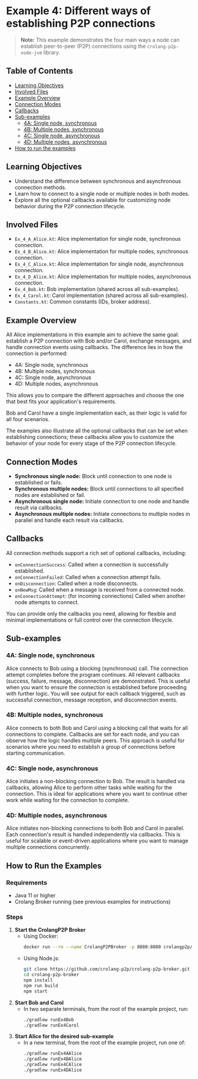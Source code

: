 # Example 4: Different ways of establishing P2P connections

> **Note:** This example demonstrates the four main ways a node can establish peer-to-peer (P2P) connections using the `crolang-p2p-node-jvm` library.

## Table of Contents

- [Learning Objectives](#learning-objectives)
- [Involved Files](#involved-files)
- [Example Overview](#example-overview)
- [Connection Modes](#connection-modes)
- [Callbacks](#callbacks)
- [Sub-examples](#sub-examples)
    - [4A: Single node, synchronous](#4a-single-node-synchronous)
    - [4B: Multiple nodes, synchronous](#4b-multiple-nodes-synchronous)
    - [4C: Single node, asynchronous](#4c-single-node-asynchronous)
    - [4D: Multiple nodes, asynchronous](#4d-multiple-nodes-asynchronous)
- [How to run the examples](#how-to-run-the-examples)

## Learning Objectives

- Understand the difference between synchronous and asynchronous connection methods.
- Learn how to connect to a single node or multiple nodes in both modes.
- Explore all the optional callbacks available for customizing node behavior during the P2P connection lifecycle.

## Involved Files

- `Ex_4_A_Alice.kt`: Alice implementation for single node, synchronous connection.
- `Ex_4_B_Alice.kt`: Alice implementation for multiple nodes, synchronous connection.
- `Ex_4_C_Alice.kt`: Alice implementation for single node, asynchronous connection.
- `Ex_4_D_Alice.kt`: Alice implementation for multiple nodes, asynchronous connection.
- `Ex_4_Bob.kt`: Bob implementation (shared across all sub-examples).
- `Ex_4_Carol.kt`: Carol implementation (shared across all sub-examples).
- `Constants.kt`: Common constants (IDs, broker address).

## Example Overview

All Alice implementations in this example aim to achieve the same goal: establish a P2P connection with Bob and/or Carol, exchange messages, and handle connection events using callbacks. The difference lies in how the connection is performed:
- 4A: Single node, synchronous
- 4B: Multiple nodes, synchronous
- 4C: Single node, asynchronous
- 4D: Multiple nodes, asynchronous

This allows you to compare the different approaches and choose the one that best fits your application's requirements.

Bob and Carol have a single implementation each, as their logic is valid for all four scenarios.

The examples also illustrate all the optional callbacks that can be set when establishing connections; these callbacks allow you to customize the behavior of your node for every stage of the P2P connection lifecycle.

## Connection Modes

- **Synchronous single node:** Block until connection to one node is established or fails.
- **Synchronous multiple nodes:** Block until connections to all specified nodes are established or fail.
- **Asynchronous single node:** Initiate connection to one node and handle result via callbacks.
- **Asynchronous multiple nodes:** Initiate connections to multiple nodes in parallel and handle each result via callbacks.

## Callbacks

All connection methods support a rich set of optional callbacks, including:
- `onConnectionSuccess`: Called when a connection is successfully established.
- `onConnectionFailed`: Called when a connection attempt fails.
- `onDisconnection`: Called when a node disconnects.
- `onNewMsg`: Called when a message is received from a connected node.
- `onConnectionAttempt`: (for incoming connections) Called when another node attempts to connect.

You can provide only the callbacks you need, allowing for flexible and minimal implementations or full control over the connection lifecycle.

## Sub-examples

### 4A: Single node, synchronous
Alice connects to Bob using a blocking (synchronous) call. The connection attempt completes before the program continues. All relevant callbacks (success, failure, message, disconnection) are demonstrated. This is useful when you want to ensure the connection is established before proceeding with further logic. You will see output for each callback triggered, such as successful connection, message reception, and disconnection events.

### 4B: Multiple nodes, synchronous
Alice connects to both Bob and Carol using a blocking call that waits for all connections to complete. Callbacks are set for each node, and you can observe how the logic handles multiple peers. This approach is useful for scenarios where you need to establish a group of connections before starting communication.

### 4C: Single node, asynchronous
Alice initiates a non-blocking connection to Bob. The result is handled via callbacks, allowing Alice to perform other tasks while waiting for the connection. This is ideal for applications where you want to continue other work while waiting for the connection to complete.

### 4D: Multiple nodes, asynchronous
Alice initiates non-blocking connections to both Bob and Carol in parallel. Each connection's result is handled independently via callbacks. This is useful for scalable or event-driven applications where you want to manage multiple connections concurrently.

## How to Run the Examples

### Requirements
- Java 11 or higher
- Crolang Broker running (see previous examples for instructions)

### Steps

1. **Start the CrolangP2P Broker**
   - Using Docker:
     ```sh
     docker run --rm --name CrolangP2PBroker -p 8080:8080 crolangp2p/broker
     ```
   - Using Node.js:
     ```sh
     git clone https://github.com/crolang-p2p/crolang-p2p-broker.git
     cd crolang-p2p-broker
     npm install
     npm run build
     npm start
     ```
2. **Start Bob and Carol**
   - In two separate terminals, from the root of the example project, run:
     ```sh
     ./gradlew runEx4Bob
     ./gradlew runEx4Carol
     ```
3. **Start Alice for the desired sub-example**
   - In a new terminal, from the root of the example project, run one of:
     ```sh
     ./gradlew runEx4AAlice
     ./gradlew runEx4BAlice
     ./gradlew runEx4CAlice
     ./gradlew runEx4DAlice
     ```
